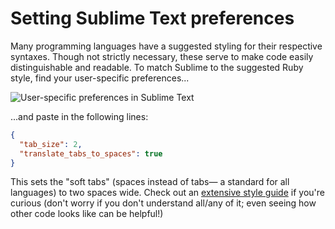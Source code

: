# Setting Sublime Text preferences

Many programming languages have a suggested styling for their respective
syntaxes. Though not strictly necessary, these serve to make code easily
distinguishable and readable. To match Sublime to the suggested Ruby style,
find your user-specific preferences...

![User-specific preferences in Sublime Text](https://raw.github.com/BuffaloLTC/getting_started/master/images/sublime_preferences.jpg)

...and paste in the following lines:

```json
{
  "tab_size": 2,
  "translate_tabs_to_spaces": true
}
```

This sets the "soft tabs" (spaces instead of tabs— a standard for all languages)
to two spaces wide. Check out an [extensive style guide](https://github.com/styleguide/ruby)
if you're curious (don't worry if you don't understand all/any of it; even
seeing how other code looks like can be helpful!)
